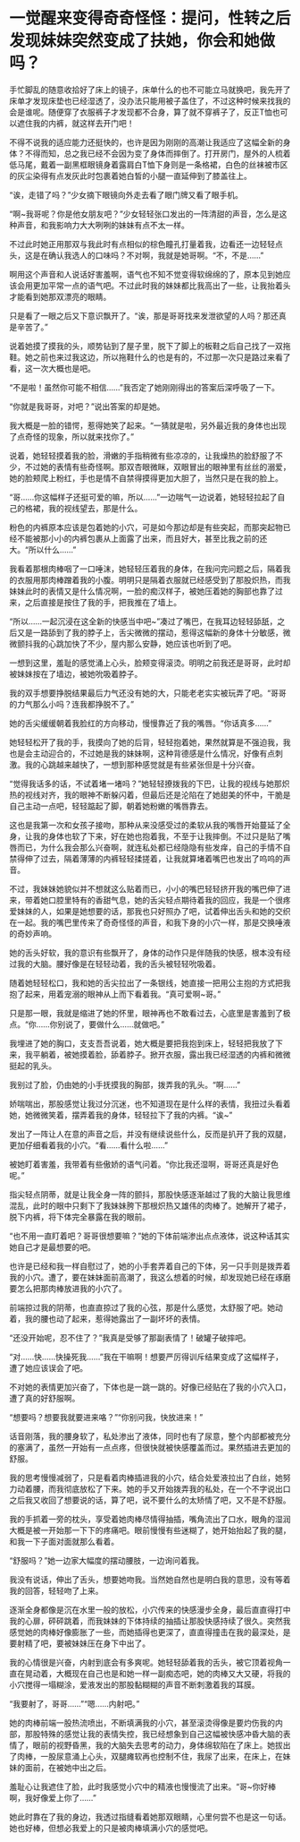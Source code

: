# 一觉醒来变得奇奇怪怪：提问，性转之后发现妹妹突然变成了扶她，你会和她做吗？

手忙脚乱的随意收拾好了床上的镜子，床单什么的也不可能立马就换吧，我先开了床单才发现床垫也已经湿透了，没办法只能用被子盖住了，不过这种时候来找我的会是谁呢。随便穿了衣服裤子才发现都不合身，算了就不穿裤子了，反正T恤也可以遮住我的内裤，就这样去开门吧！

不得不说我的适应能力还挺快的，也许是因为刚刚的高潮让我适应了这幅全新的身体？不得而知，总之我已经不会因为变了身体而摔倒了。打开房门，屋外的人梳着低马尾，戴着一副黑框眼镜身着露肩白T恤下身则是一条格裙，白色的丝袜被市区的灰尘染得有点发灰此时包裹着她白皙的小腿一直延伸到了膝盖往上。

“诶，走错了吗？”少女摘下眼镜向外走去看了眼门牌又看了眼手机。

“啊~我哥呢？你是他女朋友吧？”少女轻轻张口发出的一阵清甜的声音，怎么是这种声音，和我影响力大大咧咧的妹妹有点不太一样。

不过此时她正用那双与我此时有点相似的棕色瞳孔打量着我，边看还一边轻轻点头，这是在确认我选人的口味吗？不对啊，我就是她哥啊。“不，不是……”

啊用这个声音和人说话好害羞啊，语气也不知不觉变得软绵绵的了，原本见到她应该会用更加平常一点的语气吧。不过此时我的妹妹都比我高出了一些，让我抬着头才能看到她那双漂亮的眼睛。

只是看了一眼之后又下意识飘开了。“诶，那是哥哥找来发泄欲望的人吗？那还真是辛苦了。”

说着她摸了摸我的头，顺势钻到了屋子里，脱下了脚上的板鞋之后自己找了一双拖鞋。她之前也来过我这边，所以拖鞋什么的也是有的，不过那一次只是路过来看了看，这一次大概也是吧。

“不是啦！虽然你可能不相信……”我否定了她刚刚得出的答案后深呼吸了一下。

“你就是我哥哥，对吧？”说出答案的却是她。

我大概是一脸的错愕，惹得她笑了起来。“一猜就是啦，另外最近我的身体也出现了点奇怪的现象，所以就来找你了。”

说着，她轻轻摸着我的脸，滑嫩的手指稍微有些凉凉的，让我燥热的脸舒服了不少，不过她的表情有些奇怪啊。那双杏眼微眯，双眼冒出的眼神里有丝丝的溺爱，她的脸颊爬上粉红，手也是情不自禁得摸得更加大胆了，当然只是在我的脸上。

“哥……你这幅样子还挺可爱的嘛，所以……”一边喘气一边说着，她轻轻拉起了自己的格裙，我的视线望去，那是什么。

粉色的内裤原本应该是包着她的小穴，可是如今那边却是有些突起，而那突起物已经不能被那小小的内裤包裹从上面露了出来，而且好大，甚至比我之前的还大。“所以什么……”

我看着那根肉棒咽了一口唾沫，她轻轻压着我的身体，在我问完问题之后，隔着我的衣服用那肉棒蹭着我的小腹。明明只是隔着衣服就已经感受到了那股炽热，而我妹妹此时的表情又是什么情况啊，一脸的痴汉样子，被她压着她的胸部也靠了过来，之后直接是按住了我的手，把我推在了墙上。

“所以……一起沉浸在这全新的快感当中吧~”凑过了嘴巴，在我耳边轻轻舔舐，之后又是一路舔到了我的脖子上，舌尖微微的摆动，惹得这幅新的身体十分敏感，微微颤抖我的心跳加快了不少，屋内那么安静，她应该也听到了吧。

一想到这里，羞耻的感觉涌上心头，脸颊变得滚烫。明明之前我还是哥哥，此时却被妹妹按在了墙边，被她吮吸着脖子。

我的双手想要挣脱结果最后力气还没有她的大，只能老老实实被玩弄了吧。“哥哥的力气那么小吗？连我都挣脱不了。”

她的舌尖缓缓朝着我脸红的方向移动，慢慢靠近了我的嘴唇。“你话真多……”

她轻轻松开了我的手，我摸向了她的后背，轻轻抱着她，果然就算是不强迫我，我也是会主动迎合的，不过她是我的妹妹啊，这种背德感是什么情况，好像有点刺激。我的心跳越来越快了，一想到那种感觉就是有些紧张但是十分兴奋。

“觉得我话多的话，不试着堵一堵吗？”她轻轻撩拨我的下巴，让我的视线与她那炽热的视线对齐，我的眼神不断躲闪着，但最后还是沦陷在了她甜美的怀中，干脆是自己主动一点吧，轻轻踮起了脚，朝着她粉嫩的嘴唇靠去。

这也是我第一次和女孩子接吻，那种从来没感受过的柔软从我的嘴唇开始蔓延了全身，让我的身体也软了下来，好在她也抱着我，不至于让我摔倒。不过只是贴了嘴唇而已，为什么我会那么兴奋啊，就连私处都已经隐隐有些发痒，自己的手情不自禁得伸了过去，隔着薄薄的内裤轻轻揉搓着，让我就算堵着嘴巴也发出了呜呜的声音。

不过，我妹妹她貌似并不想就这么贴着而已，小小的嘴巴轻轻挤开我的嘴巴伸了进来，带着她口腔里特有的香甜气息，她的舌尖轻点期待着我的回应，我是一个很疼爱妹妹的人，如果是她想要的话，那我也只好照办了吧，试着伸出舌头和她的交织在一起。我的嘴巴里传来了奇奇怪怪的声音，和我下身的小穴一样，那是交换唾液的奇妙声响。

她的舌头好软，我的意识有些飘开了，身体的动作只是伴随我的快感，根本没有经过我的大脑。腰好像是在轻轻动着，我的舌头被轻轻吮吸着。

随着她轻轻松口，我和她的舌尖拉出了一条银线，她直接一把用公主抱的方式把我抱了起来，用着宠溺的眼神从上而下看着我。“真可爱啊~哥。”

只是那一眼，我就是缩进了她的怀里，眼神再也不敢看过去，心底里是害羞到了极点。“你……你别说了，要做什么……就做吧。”

我埋进了她的胸口，支支吾吾说着，她大概是要把我抱到床上，轻轻把我放了下来，我平躺着，被她摸着脸，舔着脖子。掀开衣服，露出我已经湿透的内裤和微微挺起的乳头。

我别过了脸，仍由她的小手抚摸我的胸部，拨弄我的乳头。“啊……”

娇喘喘出，那股感觉让我过分沉迷，也不知道现在是什么样的表情，我扭过头看着她，她微微笑着，摆弄着我的身体，轻轻拉下了我的内裤。“诶~”

发出了一阵让人在意的声音之后，并没有继续说些什么，反而是扒开了我的双腿，更加仔细看着我的小穴。“看……看什么啦……”

被她盯着害羞，我带着有些傲娇的语气问着。“你比我还湿啊，哥哥还真是好色呢。”

指尖轻点阴蒂，就是让我全身一阵的颤抖，那股快感逐渐越过了我的大脑让我思维混乱，此时的眼中只剩下了我妹妹胯下那根炽热又雄伟的肉棒了。她解开了裙子，脱下内裤，将下体完全暴露在我的眼前。

“也不用一直盯着吧？哥哥很想要嘛？”她的下体前端渗出点点液体，说这种话其实她自己才是最想要的吧。

也许是已经和我一样自慰过了，她的小手套弄着自己的下体，另一只手则是拨弄着我的小穴。遭了，要在妹妹面前高潮了，我这么想着的时候，却发现她已经在琢磨要怎么把那肉棒放进我的小穴了。

前端掠过我的阴蒂，也直直掠过了我的心弦，那是什么感觉，太舒服了吧。她动着，我的腰也动了起来，惹得她露出了一副坏坏的表情。

“还没开始呢，忍不住了？”我真是受够了那副表情了！破罐子破摔吧。

“对……快……快操死我……”我在干嘛啊！想要严厉得训斥结果变成了这幅样子，遭了她应该误会了吧。

不对她的表情更加兴奋了，下体也是一跳一跳的。好像已经贴在了我的小穴入口，遭了真的好舒服啊。

“想要吗？想要我就要进来咯？”“你别问我，快放进来！”

话音刚落，我的腰身软了，私处渗出了液体，同时也有了尿意，整个内部都被充分的塞满了，虽然一开始有一点点疼，但很快就被快感覆盖而过。果然插进去更加的舒服。

我的思考慢慢减弱了，只是看着肉棒插进我的小穴，结合处爱液拉出了白丝，她努力动着腰，而我彻底放松了下来。她的手又开始拨弄我的私处，在一个不字说出口之后我又收回了想要说的话，算了吧，说不要什么的太矫情了吧，又不是不舒服。

我的手抓着一旁的枕头，享受着她肉棒尽情得抽插，嘴角流出了口水，眼角的湿润大概是被一开始那一下下的疼痛吧。眼前慢慢有些迷糊了，她开始抬起了我的腿，和我一下子面对面就那么看着。

“舒服吗？”她一边家大幅度的摆动腰肢，一边询问着我。

我没有说话，伸出了舌头，想要她吻我。当然她自然也是明白我的意思，没有等着我的回答，轻轻吻了上来。

逐渐全身都像是沉在水里一般的放松，小穴传来的快感漫步全身，最后直直得打中我的心扉，砰砰跳着，而我妹妹的下体持续的抽插让那股快感持续了很久。突然我感觉她的肉棒好像膨胀了一些，而她插得也更深了，直直得撞击在我的最深处，是要射精了吧，要被妹妹压在身下中出了。

我的心情很是兴奋，内射到底会有多爽呢。她轻轻舔着我的舌头，被它顶着视角一直在晃动着，大概现在自己也是和她一样一副痴态吧，她的肉棒又大又硬，将我的小穴搅得一塌糊涂，爱液发出的那股黏糊糊的声音不断刺激着我的耳膜。

“我要射了，哥哥……”“嗯……内射吧。”

她的肉棒前端一股热流喷出，不断填满我的小穴，甚至滚烫得像是要灼伤我的内部，那股特殊的感觉让我的表情失控，我已经想象到自己这幅被快感冲昏大脑的表情了，眼前的视野昏黑，我的大脑失去思考的动力，身体绵软陷在了床上。她拔出了肉棒，一股尿意涌上心头，双腿瘫软再也控制不住，我尿了出来，在床上，在妹妹的面前，在被她中出之后。

羞耻心让我遮住了脸，此时我感觉小穴中的精液也慢慢流了出来。“哥~你好棒啊，我好像爱上你了……”

她此时靠在了我的身边，我透过指缝看着她那双眼睛，心里何尝不也是这一句话。她也好棒，但想必我爱上的只是被肉棒填满小穴的感觉吧。

 